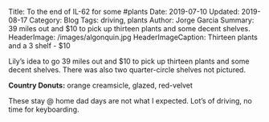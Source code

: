 Title: To the end of IL-62 for some #plants
Date: 2019-07-10
Updated: 2019-08-17
Category: Blog
Tags: driving, plants
Author: Jorge Garcia
Summary: 39 miles out and $10 to pick up thirteen plants and some decent shelves.
HeaderImage: /images/algonquin.jpg
HeaderImageCaption: Thirteen plants and a 3 shelf - $10

Lily’s idea to go 39 miles out and $10 to pick up thirteen plants and some decent shelves. There was also two quarter-circle shelves not pictured.

**Country Donuts:** orange creamsicle, glazed, red-velvet

These stay @ home dad days are not what I expected. Lot’s of driving, no time for keyboarding.